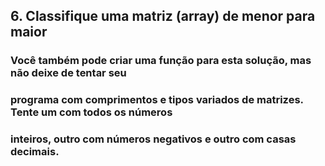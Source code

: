 ## 6. Classifique uma matriz (array) de menor para maior

### Você também pode criar uma função para esta solução, mas não deixe de tentar seu
### programa com comprimentos e tipos variados de matrizes. Tente um com todos os números
### inteiros, outro com números negativos e outro com casas decimais.